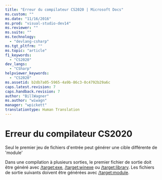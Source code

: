 ```yaml
---
title: "Erreur du compilateur CS2020 | Microsoft Docs"
ms.custom: ""
ms.date: "11/16/2016"
ms.prod: "visual-studio-dev14"
ms.reviewer: ""
ms.suite: ""
ms.technology: 
  - "devlang-csharp"
ms.tgt_pltfrm: ""
ms.topic: "article"
f1_keywords: 
  - "CS2020"
dev_langs: 
  - "CSharp"
helpviewer_keywords: 
  - "CS2020"
ms.assetid: b2db7a05-5965-4a9b-86c3-0c4792b29a6c
caps.latest.revision: 7
caps.handback.revision: 7
author: "BillWagner"
ms.author: "wiwagn"
manager: "wpickett"
translationtype: Human Translation
---
```

# Erreur du compilateur CS2020
Seul le premier jeu de fichiers d'entrée peut générer une cible différente de 'module'  
  
 Dans une compilation à plusieurs sorties, le premier fichier de sortie doit être généré avec [\/target:exe](../../csharp/language-reference/compiler-options/target-exe-compiler-option.md), [\/target:winexe](../../csharp/language-reference/compiler-options/target-winexe-compiler-option.md) ou [\/target:library](../../csharp/language-reference/compiler-options/target-library-compiler-option.md). Les fichiers de sortie suivants doivent être générées avec [\/target:module](../../csharp/language-reference/compiler-options/target-module-compiler-option.md).